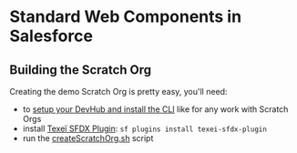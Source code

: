 # Standard Web Components in Salesforce

## Building the Scratch Org
Creating the demo Scratch Org is pretty easy, you'll need:
* to [setup your DevHub and install the CLI](https://trailhead.salesforce.com/fr/content/learn/modules/sfdx_app_dev/sfdx_app_dev_setup_dx) like for any work with Scratch Orgs
* install [Texeï SFDX Plugin](https://github.com/texei/texei-sfdx-plugin): `sf plugins install texei-sfdx-plugin`
* run the [createScratchOrg.sh](./createScratchOrg.sh) script
